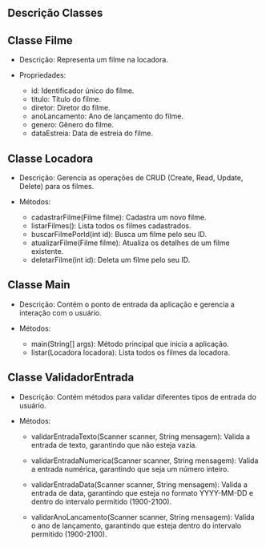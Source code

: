 ## Descrição Classes

## Classe Filme

* Descrição: Representa um filme na locadora.
* Propriedades:

    * id: Identificador único do filme.
    * titulo: Título do filme.
    * diretor: Diretor do filme.
    * anoLancamento: Ano de lançamento do filme.
    * genero: Gênero do filme.
    * dataEstreia: Data de estreia do filme.

## Classe Locadora

* Descrição: Gerencia as operações de CRUD (Create, Read, Update, Delete) para os filmes.
* Métodos:

    * cadastrarFilme(Filme filme): Cadastra um novo filme.
    * listarFilmes(): Lista todos os filmes cadastrados.
    * buscarFilmePorId(int id): Busca um filme pelo seu ID.
    * atualizarFilme(Filme filme): Atualiza os detalhes de um filme existente.
    * deletarFilme(int id): Deleta um filme pelo seu ID.

## Classe Main

* Descrição: Contém o ponto de entrada da aplicação e gerencia a interação com o usuário.
* Métodos:

    * main(String[] args): Método principal que inicia a aplicação. 
    * listar(Locadora locadora): Lista todos os filmes da locadora.
   
## Classe ValidadorEntrada

* Descrição: Contém métodos para validar diferentes tipos de entrada do usuário.
* Métodos:

    * validarEntradaTexto(Scanner scanner, String mensagem): Valida a entrada de texto, garantindo que não esteja vazia.

    * validarEntradaNumerica(Scanner scanner, String mensagem): Valida a entrada numérica, garantindo que seja um número inteiro.

    * validarEntradaData(Scanner scanner, String mensagem): Valida a entrada de data, garantindo que esteja no formato YYYY-MM-DD e dentro do intervalo permitido (1900-2100).
    
    * validarAnoLancamento(Scanner scanner, String mensagem): Valida o ano de lançamento, garantindo que esteja dentro do intervalo permitido (1900-2100).
   